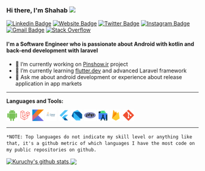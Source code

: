 ### Hi there, I'm Shahab <img src="https://media.giphy.com/media/hvRJCLFzcasrR4ia7z/giphy.gif" width="25px">
[![Linkedin Badge](https://img.shields.io/badge/-saalami-blue?style=flat&logo=Linkedin&logoColor=white&link=https://www.linkedin.com/in/saalami/)](https://www.linkedin.com/in/saalami/)
[![Website Badge](https://img.shields.io/badge/-slmi.ir-47CCCC?style=flat&logo=Google-Chrome&logoColor=white&link=https://slmi.ir)](https://slmi.ir)
[![Twitter Badge](https://img.shields.io/badge/-@Shahab_saalami-1ca0f1?style=flat&labelColor=1ca0f1&logo=twitter&logoColor=white&link=https://twitter.com/Shahab_saalami
)](https://twitter.com/shahab.saalami)
[![Instagram Badge](https://img.shields.io/badge/-@shahab_saalami-purple?style=flat&logo=instagram&logoColor=white&link=https://instagram.com/shahab_saalami/)](https://instagram.com/shahab_saalami)
[![Gmail Badge](https://img.shields.io/badge/-shab.salami-c14438?style=flat&logo=Gmail&logoColor=white&link=mailto:shab.salami@gmail.com)](mailto:shab.salami@gmail.com) 
[![Stack Overflow](https://img.shields.io/badge/-Stack%20Overflow-222222?style=flat-square&logo=stack-overflow&logoColor=white&link=https://stackoverflow.com/users/4858757/shahab-saalami)](https://stackoverflow.com/users/4858757/shahab-saalami)

#### I'm a Software Engineer who is passionate about Android with kotlin and back-end development with laravel

- 🔭 I’m currently working on [Pinshow.ir](http://en.pinshow.ir/) project
- 🌱 I’m currently learning [flutter.dev](https://flutter.dev/) and advanced Laravel framework
- 💬 Ask me about android development or experience about release application in app markets

---

**Languages and Tools:**    

<code><img height="30" src="https://raw.githubusercontent.com/github/explore/80688e429a7d4ef2fca1e82350fe8e3517d3494d/topics/android/android.png"></code> 
<code><img height="30" src="https://raw.githubusercontent.com/github/explore/80688e429a7d4ef2fca1e82350fe8e3517d3494d/topics/laravel/laravel.png"></code>
<code><img height="30" src="https://raw.githubusercontent.com/github/explore/80688e429a7d4ef2fca1e82350fe8e3517d3494d/topics/kotlin/kotlin.png"></code>
<code><img height="30" src="https://raw.githubusercontent.com/github/explore/80688e429a7d4ef2fca1e82350fe8e3517d3494d/topics/java/java.png"></code>
<code><img height="30" src="https://raw.githubusercontent.com/github/explore/80688e429a7d4ef2fca1e82350fe8e3517d3494d/topics/flutter/flutter.png"></code>
<code><img height="30" src="https://raw.githubusercontent.com/github/explore/80688e429a7d4ef2fca1e82350fe8e3517d3494d/topics/dart/dart.png"></code>
<code><img height="30" src="https://raw.githubusercontent.com/github/explore/80688e429a7d4ef2fca1e82350fe8e3517d3494d/topics/php/php.png"></code>
<code><img height="30" src="https://raw.githubusercontent.com/Kuruchy/Kuruchy/master/data/android_stdudio.svg"></code>
<code><img height="30" src="https://raw.githubusercontent.com/github/explore/80688e429a7d4ef2fca1e82350fe8e3517d3494d/topics/firebase/firebase.png"></code>
<code><img height="30" src="https://raw.githubusercontent.com/Kuruchy/Kuruchy/master/data/git.svg"></code>

---
`*NOTE: Top languages do not indicate my skill level or anything like that, it's a github metric of which languages I have the most code on my public repositories on github.`


<a href="https://github.com/anuraghazra/github-readme-stats">
  <img align="center" src="https://github-readme-stats.anuraghazra1.vercel.app/api?username=shahabsaalami&show_icons=true&theme=solarized-dark&count_private=true" alt="Kuruchy's github stats" />
</a>
<a href="https://github.com/anuraghazra/github-readme-stats">
  <img align="center" src="https://github-readme-stats.anuraghazra1.vercel.app/api/top-langs/?username=shahabsaalami&layout=compact&theme=solarized-dark" />
</a>
